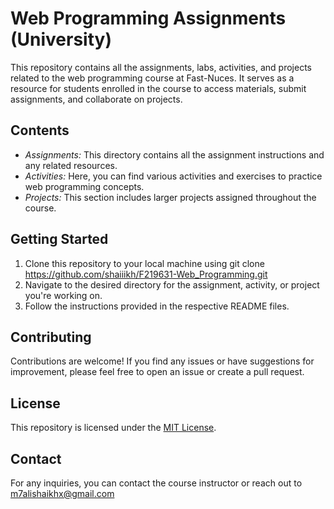 # Web Programming Assignments (University)

This repository contains all the assignments, labs, activities, and projects related to the web programming course at Fast-Nuces. It serves as a resource for students enrolled in the course to access materials, submit assignments, and collaborate on projects.

## Contents

- *Assignments:* This directory contains all the assignment instructions and any related resources.
- *Activities:* Here, you can find various activities and exercises to practice web programming concepts.
- *Projects:* This section includes larger projects assigned throughout the course.

## Getting Started

1. Clone this repository to your local machine using git clone https://github.com/shaiiikh/F219631-Web_Programming.git
2. Navigate to the desired directory for the assignment, activity, or project you're working on.
3. Follow the instructions provided in the respective README files.

## Contributing

Contributions are welcome! If you find any issues or have suggestions for improvement, please feel free to open an issue or create a pull request. 

## License

This repository is licensed under the [MIT License](LICENSE).

## Contact

For any inquiries, you can contact the course instructor or reach out to m7alishaikhx@gmail.com
